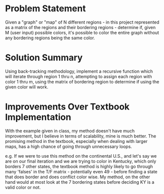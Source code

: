 # Problem Statement
Given a "graph" or "map" of N different regions - in this project represented as a matrix of the regions and their bordering regions - determine if,
given M (user input) possible colors, it's possible to color the entire graph without any bordering regions being the same color.

# Solution Summary
Using back-tracking methodology, implement a recursive function which will iterate through region 1 thru n, attempting to assign each region with color
1 thru m, using the matrix of bordering region to determine if using the given color will work.

# Improvements Over Textbook Implementation
With the example given in class, my method doesn't have much improvement, but I believe in terms of scalability, mine is much better. The
promising method in the textbook, especially when dealing with larger maps, has a high chance of going through unnecessary loops.  
  
e.g. If we were to use this method on the continental U.S., and let's say we are on our final iteration and we are trying to color in Kentucky, which only
borders 7 other states, the textbook method is highly likely to go through many 'falses' in the T/F matrix - potentially even 49 - before finding a state that does border and
does conflict color wise. My method, on the other hand would at most look at the 7 bordering states before deciding KY is a valid color or not.